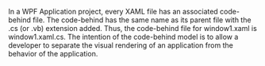 In a WPF Application project, every XAML file has an associated code-behind file. The code-behind has the same name as its parent file with the .cs (or .vb) extension added. Thus, the code-behind file for window1.xaml is window1.xaml.cs.
The intention of the code-behind model is to allow a developer to separate the visual rendering of an application from the behavior of the application.